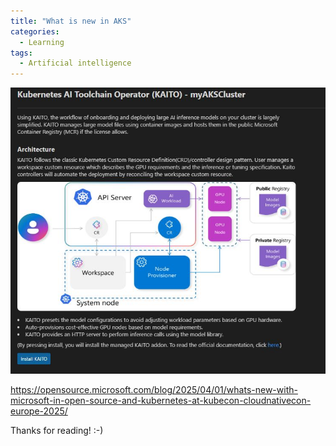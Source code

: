 ```yaml
---
title: "What is new in AKS"
categories:
  - Learning
tags:
  - Artificial intelligence
---
```



![img](../assets/images/2025-03-28-new-in-aks.jpg)

https://opensource.microsoft.com/blog/2025/04/01/whats-new-with-microsoft-in-open-source-and-kubernetes-at-kubecon-cloudnativecon-europe-2025/

Thanks for reading! :-)
